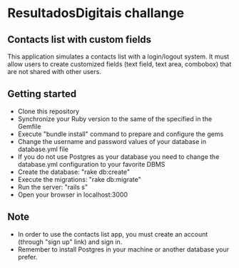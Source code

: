 # ResultadosDigitais challange

## Contacts list with custom fields

This application simulates a contacts list with a login/logout system. It must allow users to create customized fields (text field, text area, combobox) that are not shared with other users.

## Getting started

- Clone this repository
- Synchronize your Ruby version to the same of the specified in the Gemfile
- Execute "bundle install" command to prepare and configure the gems
- Change the username and password values of your database in database.yml file
- If you do not use Postgres as your database you need to change the database.yml configuration to your favorite DBMS
- Create the database: "rake db:create"
- Execute the migrations: "rake db:migrate"
- Run the server: "rails s"
- Open your browser in localhost:3000

## Note
- In order to use the contacts list app, you must create an account (through "sign up" link) and sign in.
- Remember to install Postgres in your machine or another database your prefer.
